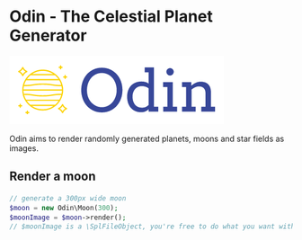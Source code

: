 # Odin - The Celestial Planet Generator

![](odin-logo.png)

Odin aims to render randomly generated planets, moons and star fields as images.

## Render a moon

```php
// generate a 300px wide moon
$moon = new Odin\Moon(300);
$moonImage = $moon->render();
// $moonImage is a \SplFileObject, you're free to do what you want with it
```
